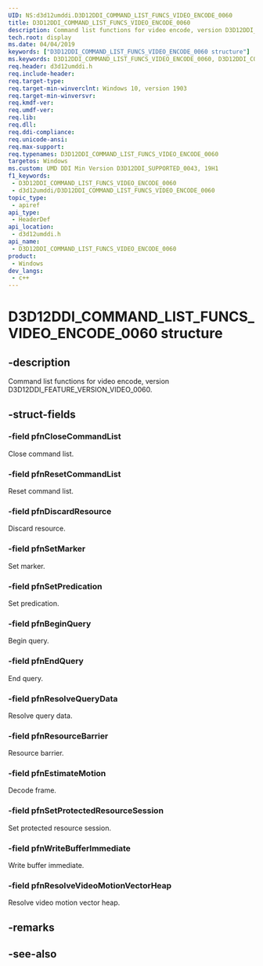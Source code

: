 ```yaml
---
UID: NS:d3d12umddi.D3D12DDI_COMMAND_LIST_FUNCS_VIDEO_ENCODE_0060
title: D3D12DDI_COMMAND_LIST_FUNCS_VIDEO_ENCODE_0060
description: Command list functions for video encode, version D3D12DDI_FEATURE_VERSION_VIDEO_0060.
tech.root: display
ms.date: 04/04/2019
keywords: ["D3D12DDI_COMMAND_LIST_FUNCS_VIDEO_ENCODE_0060 structure"]
ms.keywords: D3D12DDI_COMMAND_LIST_FUNCS_VIDEO_ENCODE_0060, D3D12DDI_COMMAND_LIST_FUNCS_VIDEO_ENCODE_0060,
req.header: d3d12umddi.h
req.include-header: 
req.target-type: 
req.target-min-winverclnt: Windows 10, version 1903
req.target-min-winversvr: 
req.kmdf-ver: 
req.umdf-ver: 
req.lib: 
req.dll: 
req.ddi-compliance: 
req.unicode-ansi: 
req.max-support: 
req.typenames: D3D12DDI_COMMAND_LIST_FUNCS_VIDEO_ENCODE_0060
targetos: Windows
ms.custom: UMD DDI Min Version D3D12DDI_SUPPORTED_0043, 19H1
f1_keywords:
 - D3D12DDI_COMMAND_LIST_FUNCS_VIDEO_ENCODE_0060
 - d3d12umddi/D3D12DDI_COMMAND_LIST_FUNCS_VIDEO_ENCODE_0060
topic_type:
 - apiref
api_type:
 - HeaderDef
api_location:
 - d3d12umddi.h
api_name:
 - D3D12DDI_COMMAND_LIST_FUNCS_VIDEO_ENCODE_0060
product:
 - Windows
dev_langs:
 - c++
---
```


# D3D12DDI_COMMAND_LIST_FUNCS_VIDEO_ENCODE_0060 structure


## -description

Command list functions for video encode, version D3D12DDI_FEATURE_VERSION_VIDEO_0060.

## -struct-fields

### -field pfnCloseCommandList

Close command list.

### -field pfnResetCommandList

Reset command list.

### -field pfnDiscardResource

Discard resource.

### -field pfnSetMarker

Set marker.

### -field pfnSetPredication

Set predication.

### -field pfnBeginQuery

Begin query.

### -field pfnEndQuery

End query.

### -field pfnResolveQueryData

Resolve query data.

### -field pfnResourceBarrier

Resource barrier.

### -field pfnEstimateMotion

Decode frame.

### -field pfnSetProtectedResourceSession

Set protected resource session.

### -field pfnWriteBufferImmediate

Write buffer immediate.

### -field pfnResolveVideoMotionVectorHeap

 
Resolve video motion vector heap.

## -remarks

## -see-also

